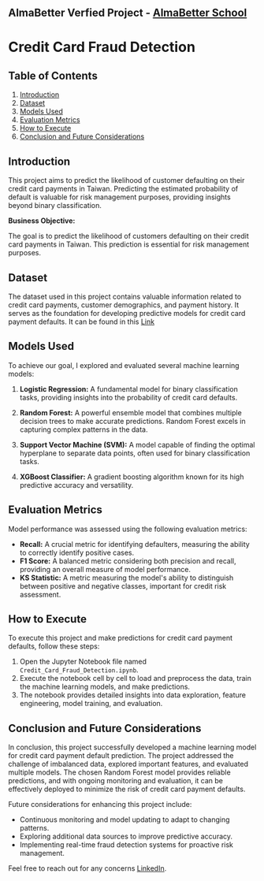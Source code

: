 ## AlmaBetter Verfied Project - [AlmaBetter School](https://www.almabetter.com/)

# Credit Card Fraud Detection

## Table of Contents
1. [Introduction](#introduction)
2. [Dataset](#dataset)
3. [Models Used](#models-used)
4. [Evaluation Metrics](#evaluation-metrics)
5. [How to Execute](#how-to-execute)
6. [Conclusion and Future Considerations](#conclusion-and-future-considerations)

## Introduction

This project aims to predict the likelihood of customer defaulting on their credit card payments in Taiwan. Predicting the estimated probability of default is valuable for risk management purposes, providing insights beyond binary classification.

**Business Objective:**

The goal is to predict the likelihood of customers defaulting on their credit card payments in Taiwan. This prediction is essential for risk management purposes.

## Dataset

The dataset used in this project contains valuable information related to credit card payments, customer demographics, and payment history. It serves as the foundation for developing predictive models for credit card payment defaults. It can be found in this [Link](https://docs.google.com/spreadsheets/d/1WSzAlD27mGG99sqCRERbHWOxZiyr8TUq/edit?usp=sharing&ouid=114817895883394277771&rtpof=true&sd=true)

## Models Used

To achieve our goal, I explored and evaluated several machine learning models:

1. **Logistic Regression:** A fundamental model for binary classification tasks, providing insights into the probability of credit card defaults.

2. **Random Forest:** A powerful ensemble model that combines multiple decision trees to make accurate predictions. Random Forest excels in capturing complex patterns in the data.

3. **Support Vector Machine (SVM):** A model capable of finding the optimal hyperplane to separate data points, often used for binary classification tasks.

4. **XGBoost Classifier:** A gradient boosting algorithm known for its high predictive accuracy and versatility.

## Evaluation Metrics

Model performance was assessed using the following evaluation metrics:

- **Recall:** A crucial metric for identifying defaulters, measuring the ability to correctly identify positive cases.
- **F1 Score:** A balanced metric considering both precision and recall, providing an overall measure of model performance.
- **KS Statistic:** A metric measuring the model's ability to distinguish between positive and negative classes, important for credit risk assessment.

## How to Execute

To execute this project and make predictions for credit card payment defaults, follow these steps:

1. Open the Jupyter Notebook file named `Credit_Card_Fraud_Detection.ipynb`.
2. Execute the notebook cell by cell to load and preprocess the data, train the machine learning models, and make predictions.
3. The notebook provides detailed insights into data exploration, feature engineering, model training, and evaluation.

## Conclusion and Future Considerations

In conclusion, this project successfully developed a machine learning model for credit card payment default prediction. The project addressed the challenge of imbalanced data, explored important features, and evaluated multiple models. The chosen Random Forest model provides reliable predictions, and with ongoing monitoring and evaluation, it can be effectively deployed to minimize the risk of credit card payment defaults.

Future considerations for enhancing this project include:

- Continuous monitoring and model updating to adapt to changing patterns.
- Exploring additional data sources to improve predictive accuracy.
- Implementing real-time fraud detection systems for proactive risk management.

Feel free to reach out for any concerns [LinkedIn](www.linkedin.com/in/subhash-somarouthu).

